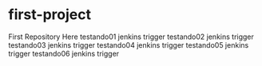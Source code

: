 # first-project
First Repository Here
testando01 jenkins trigger
testando02 jenkins trigger
testando03 jenkins trigger
testando04 jenkins trigger
testando05 jenkins trigger
testando06 jenkins trigger

